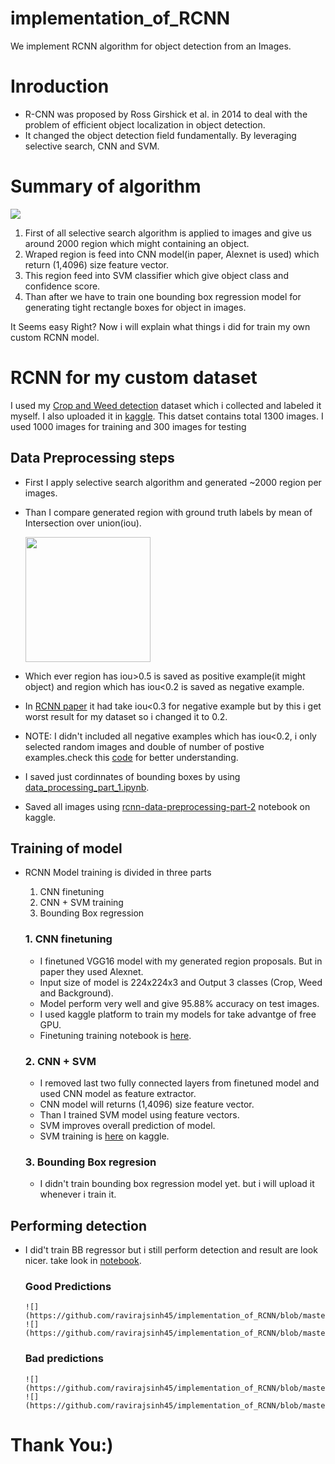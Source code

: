 # implementation_of_RCNN
We implement RCNN algorithm for object detection from an Images.

# Inroduction
* R-CNN was proposed by Ross Girshick et al. in 2014 to deal with the problem of efficient object localization in object detection. 
* It changed the object detection field fundamentally. By leveraging selective search, CNN and SVM. 


# Summary of algorithm
![](https://media.geeksforgeeks.org/wp-content/uploads/20200219161502/RCNN1.png)

1. First of all selective search algorithm is applied to images and give us around 2000 region which might containing an object.
2. Wraped region is feed into CNN model(in paper, Alexnet is used) which return (1,4096) size feature vector.
3. This region feed into SVM classifier which give object class and confidence score.
4. Than after we have to train one bounding box regression model for generating tight rectangle boxes for object in images.


It Seems easy Right? Now i will explain what things i did for train my own custom RCNN model.


# RCNN for my custom dataset

I used my [Crop and Weed detection](https://www.kaggle.com/ravirajsinh45/crop-and-weed-detection-data-with-bounding-boxes) dataset which i collected and labeled it myself. I also uploaded it in [kaggle](https://www.kaggle.com/ravirajsinh45/crop-and-weed-detection-data-with-bounding-boxes). This datset contains total 1300 images. I used 1000 images for training and 300 images for testing

## Data Preprocessing steps

* First I apply selective search algorithm and generated ~2000 region per images.
* Than I compare generated region with ground truth labels by mean of Intersection over union(iou).

  <img src="https://www.pyimagesearch.com/wp-content/uploads/2016/09/iou_equation.png" width="200" height="200">

* Which ever region has iou>0.5 is saved as positive example(it might object) and region which has iou<0.2 is saved as negative example.
* In [RCNN paper](https://arxiv.org/pdf/1311.2524.pdf) it had take iou<0.3 for negative example but by this i get worst result for my dataset so i changed it to 0.2.
* NOTE: I didn't included all negative examples which has iou<0.2, i only selected random images and double of number of postive examples.check this [code](https://github.com/ravirajsinh45/implementation_of_RCNN/blob/master/region_proposals.py) for better understanding. 
*  I saved just cordinnates of bounding boxes by using [data_processing_part_1.ipynb](https://github.com/ravirajsinh45/implementation_of_RCNN/blob/master/data_processing_part_1.ipynb).
* Saved all images using [rcnn-data-preprocessing-part-2](https://www.kaggle.com/ravirajsinh45/rcnn-data-preprocessing-part-2) notebook on kaggle.


## Training of model

* RCNN Model training is divided in three parts 
  1. CNN finetuning
  2. CNN + SVM training
  3. Bounding Box regression

  ### 1. CNN finetuning

  * I finetuned VGG16 model with my generated region proposals. But in paper they used Alexnet.
  * Input size of model is 224x224x3 and Output 3 classes (Crop, Weed and Background).
  * Model perform very well and give 95.88% accuracy on test images. 
  * I used kaggle platform to train my models for take advantge of free GPU.
  * Finetuning training notebook is [here](https://www.kaggle.com/ravirajsinh45/rcnn-training-part-1-finetuning).

  ### 2. CNN + SVM
  
  * I removed last two fully connected layers from finetuned model and used CNN model as feature extractor.
  * CNN model will returns (1,4096) size feature vector.
  * Than I trained SVM model using feature vectors.
  * SVM improves overall prediction of model.
  * SVM training is [here](https://www.kaggle.com/ravirajsinh45/rcnn-training-part-2-cnn-svm) on kaggle.

  ### 3. Bounding Box regresion
  
  * I didn't train bounding box regression model yet. but i will upload it whenever i train it.
  


## Performing detection

* I did't train BB regressor but i still perform detection and result are look nicer. take look in [notebook](https://www.kaggle.com/ravirajsinh45/rcnn-performing-detection).

  
  ### Good Predictions
      ![](https://github.com/ravirajsinh45/implementation_of_RCNN/blob/master/predictions/good_1.jpeg)
      ![](https://github.com/ravirajsinh45/implementation_of_RCNN/blob/master/predictions/good_2.jpeg)
  ### Bad predictions
      ![](https://github.com/ravirajsinh45/implementation_of_RCNN/blob/master/predictions/bad_1.jpeg)
      ![](https://github.com/ravirajsinh45/implementation_of_RCNN/blob/master/predictions/bad_2.jpeg)


# Thank You:)


